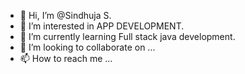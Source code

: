 - 👋 Hi, I’m @Sindhuja S.
- 👀 I’m interested in APP DEVELOPMENT.
- 🌱 I’m currently learning Full stack java development.
- 💞️ I’m looking to collaborate on ...
- 📫 How to reach me ...

<!---
sindhumahe/sindhumahe is a ✨ special ✨ repository because its `README.md` (this file) appears on your GitHub profile.
You can click the Preview link to take a look at your changes.
--->
